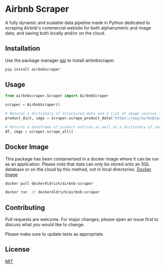 # Airbnb Scraper

A fully dynamic and scalable data pipeline made in Python dedicated to scraping Airbnb's commercial website for both alphanumeric and image data, and saving both locally and/or on the cloud.

## Installation
Use the package manager [pip](https://pip.pypa.io/en/stable/) to install airbnbscraper.
```bash
pip install airbnbscraper
```

## Usage
```python
from airbnbscraper.Scraper import AirbnbScraper

scraper = AirbnbScraper()

# Returns a dictionary of structured data and a list of image sources for a single product page
product_dict, imgs = scraper.scrape_product_data('https://any/airbnb/product/page', any_ID, 'Any Category Name you wish')

# Returns a dataframe of product entries as well as a dictionary of image sources pertaining to each product entry
df, imgs = scraper.scrape_all()

```
## Docker Image 
This package has been containerised in a docker image where it can be run as an application. Please note that data can only be stored onto an SQL database or on the cloud by this method, not in local directories.
[Docker Image](https://hub.docker.com/r/docker4ldrich/airbnb-scraper)

```bash
docker pull docker4ldrich/airbnb-scraper

docker run -it docker4ldrich/airbnb-scraper
```
## Contributing
Pull requests are welcome. For major changes, please open an issue first to discuss what you would like to change.

Please make sure to update tests as appropriate.

## License
[MIT](https://choosealicense.com/licenses/mit/)